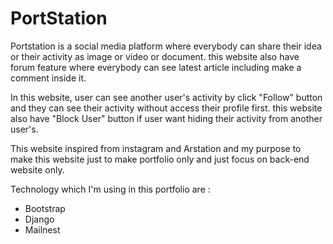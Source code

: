 # PortStation
Portstation is a social media platform where everybody can share their idea or their activity as image or video or document. this website also have forum feature where everybody can see latest article including make a comment inside it.

In this website, user can see another user's activity by click "Follow" button and they can see their activity without access their profile first. this website also have "Block User" button if user want hiding their activity from another user's. 

This website inspired from instagram and Arstation and my purpose to make this website just to make portfolio only and just focus on back-end website only.

Technology which I'm using in this portfolio are : 
- Bootstrap
- Django
- Mailnest
